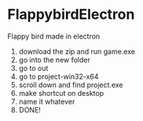 # FlappybirdElectron
Flappy bird made in electron

1. download the zip and run game.exe
2. go into the new folder
3. go to out
4. go to project-win32-x64
5. scroll down and find project.exe
6. make shortcut on desktop
7. name it whatever
8. DONE!
